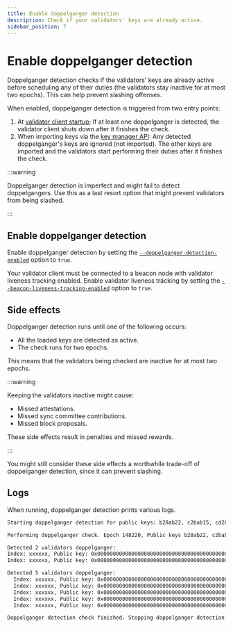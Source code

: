 ```yaml
---
title: Enable doppelganger detection
description: Check if your validators' keys are already active.
sidebar_position: 7
---
```


# Enable doppelganger detection

Doppelganger detection checks if the validators' keys are already active before scheduling any of their duties (the validators stay inactive for at most two epochs). This can help prevent slashing offenses.

When enabled, doppelganger detection is triggered from two entry points:

1. At [validator client startup](../get-started/start-teku.md#start-teku): If at least one doppelganger is detected, the validator client shuts down after it finishes the check.
2. When importing keys via the [key manager API](https://ethereum.github.io/keymanager-APIs/): Any detected doppelganger's keys are ignored (not imported). The other keys are imported and the validators start performing their duties after it finishes the check.

:::warning

Doppelganger detection is imperfect and might fail to detect doppelgangers. Use this as a last resort option that might prevent validators from being slashed.

:::

## Enable doppelganger detection

Enable doppelganger detection by setting the
[`--doppelganger-detection-enabled`](../reference/cli/index.md#doppelganger-detection-enabled)
option to `true`.

Your validator client must be connected to a beacon node with validator liveness tracking enabled.
Enable validator liveness tracking by setting the [`--beacon-liveness-tracking-enabled`](../reference/cli/index.md#beacon-liveness-tracking-enabled) option to `true`.

## Side effects

Doppelganger detection runs until one of the following occurs:

- All the loaded keys are detected as active.
- The check runs for two epochs.

This means that the validators being checked are inactive for at most two epochs.

:::warning

Keeping the validators inactive might cause:

- Missed attestations.
- Missed sync committee contributions.
- Missed block proposals.

These side effects result in penalties and missed rewards.

:::

You might still consider these side effects a worthwhile trade-off of doppelganger detection, since it can prevent slashing.

## Logs

When running, doppelganger detection prints various logs.

```bash title="Example startup logs"
Starting doppelganger detection for public keys: b28ab22, c2bab15, cd26f5e
```

```bash title="Example logs when a check is performed (every 12 seconds)"
Performing doppelganger check. Epoch 148220, Public keys b28ab22, c2bab15, cd26f5e
```

```bash title="Example logs when a doppelganger is detected"
Detected 2 validators doppelganger:
Index: xxxxxx, Public key: 0x000000000000000000000000000000000000000000000000000000000000000000000000000000000000000000000001
Index: xxxxxx, Public key: 0x000000000000000000000000000000000000000000000000000000000000000000000000000000000000000000000002
```

```bash title="Example logs: list of detected doppelgangers"
Detected 5 validators doppelganger:
  Index: xxxxxx, Public key: 0x000000000000000000000000000000000000000000000000000000000000000000000000000000000000000000000001
  Index: xxxxxx, Public key: 0x000000000000000000000000000000000000000000000000000000000000000000000000000000000000000000000002
  Index: xxxxxx, Public key: 0x000000000000000000000000000000000000000000000000000000000000000000000000000000000000000000000003
  Index: xxxxxx, Public key: 0x000000000000000000000000000000000000000000000000000000000000000000000000000000000000000000000004
  Index: xxxxxx, Public key: 0x000000000000000000000000000000000000000000000000000000000000000000000000000000000000000000000005
```

```bash title="Example logs when doppelganger detection ends"
Doppelganger detection check finished. Stopping doppelganger detection for public keys b28ab22, c2bab15, cd26f5e
```
